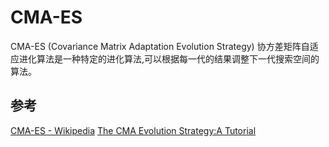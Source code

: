 # CMA-ES

CMA-ES (Covariance Matrix Adaptation Evolution Strategy) 协方差矩阵自适应进化算法是一种特定的进化算法,可以根据每一代的结果调整下一代搜索空间的算法。


## 参考
[CMA-ES - Wikipedia](https://en.wikipedia.org/wiki/CMA-ES)
[The CMA Evolution Strategy:A Tutorial](https://arxiv.org/abs/1604.00772?context=cs)
